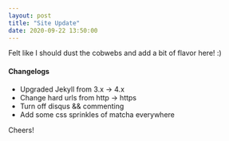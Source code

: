 ```yaml
---
layout: post
title: "Site Update"
date: 2020-09-22 13:50:00
---
```


Felt like I should dust the cobwebs and add a bit of flavor here! :)


#### Changelogs

  * Upgraded Jekyll from 3.x -> 4.x
  * Change hard urls from http -> https
  * Turn off disqus && commenting
  * Add some css sprinkles of matcha everywhere

Cheers!